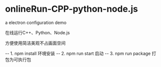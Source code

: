 # onlineRun-CPP-python-node.js
a electron configuration demo

在线运行C++、Python、Node.js

方便使用简洁美观不占画面空间

-- 1. npm install 环境安装
-- 2. npm run start  启动
-- 3. npm run package 打包为可执行包

